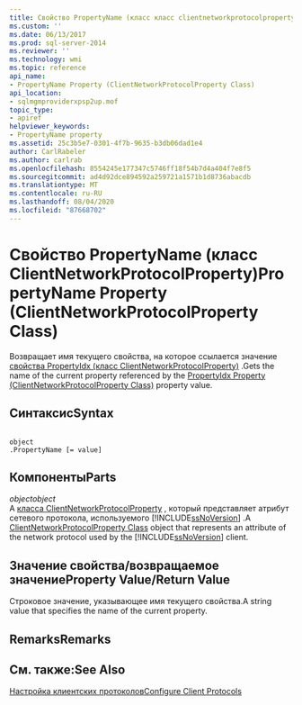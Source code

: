 ```yaml
---
title: Свойство PropertyName (класс класс clientnetworkprotocolproperty) | Документация Майкрософт
ms.custom: ''
ms.date: 06/13/2017
ms.prod: sql-server-2014
ms.reviewer: ''
ms.technology: wmi
ms.topic: reference
api_name:
- PropertyName Property (ClientNetworkProtocolProperty Class)
api_location:
- sqlmgmproviderxpsp2up.mof
topic_type:
- apiref
helpviewer_keywords:
- PropertyName property
ms.assetid: 25c3b5e7-0301-4f7b-9635-b3db06dad1e4
author: CarlRabeler
ms.author: carlrab
ms.openlocfilehash: 8554245e177347c5746ff18f54b7d4a404f7e8f5
ms.sourcegitcommit: ad4d92dce894592a259721a1571b1d8736abacdb
ms.translationtype: MT
ms.contentlocale: ru-RU
ms.lasthandoff: 08/04/2020
ms.locfileid: "87668702"
---
```

# <a name="propertyname-property-clientnetworkprotocolproperty-class"></a><span data-ttu-id="51140-102">Свойство PropertyName (класс ClientNetworkProtocolProperty)</span><span class="sxs-lookup"><span data-stu-id="51140-102">PropertyName Property (ClientNetworkProtocolProperty Class)</span></span>
  <span data-ttu-id="51140-103">Возвращает имя текущего свойства, на которое ссылается значение [свойства PropertyIdx (класс ClientNetworkProtocolProperty)](clientnetworkprotocolproperty-class.md) .</span><span class="sxs-lookup"><span data-stu-id="51140-103">Gets the name of the current property referenced by the [PropertyIdx Property (ClientNetworkProtocolProperty Class)](clientnetworkprotocolproperty-class.md) property value.</span></span>  
  
## <a name="syntax"></a><span data-ttu-id="51140-104">Синтаксис</span><span class="sxs-lookup"><span data-stu-id="51140-104">Syntax</span></span>  
  
```  
  
object  
.PropertyName [= value]  
```  
  
## <a name="parts"></a><span data-ttu-id="51140-105">Компоненты</span><span class="sxs-lookup"><span data-stu-id="51140-105">Parts</span></span>  
 <span data-ttu-id="51140-106">*object*</span><span class="sxs-lookup"><span data-stu-id="51140-106">*object*</span></span>  
 <span data-ttu-id="51140-107">A [класса ClientNetworkProtocolProperty](clientnetworkprotocolproperty-class.md) , который представляет атрибут сетевого протокола, используемого [!INCLUDE[ssNoVersion](../../../includes/ssnoversion-md.md)] .</span><span class="sxs-lookup"><span data-stu-id="51140-107">A [ClientNetworkProtocolProperty Class](clientnetworkprotocolproperty-class.md) object that represents an attribute of the network protocol used by the [!INCLUDE[ssNoVersion](../../../includes/ssnoversion-md.md)] client.</span></span>  
  
## <a name="property-valuereturn-value"></a><span data-ttu-id="51140-108">Значение свойства/возвращаемое значение</span><span class="sxs-lookup"><span data-stu-id="51140-108">Property Value/Return Value</span></span>  
 <span data-ttu-id="51140-109">Строковое значение, указывающее имя текущего свойства.</span><span class="sxs-lookup"><span data-stu-id="51140-109">A string value that specifies the name of the current property.</span></span>  
  
## <a name="remarks"></a><span data-ttu-id="51140-110">Remarks</span><span class="sxs-lookup"><span data-stu-id="51140-110">Remarks</span></span>  
  
## <a name="see-also"></a><span data-ttu-id="51140-111">См. также:</span><span class="sxs-lookup"><span data-stu-id="51140-111">See Also</span></span>  
 [<span data-ttu-id="51140-112">Настройка клиентских протоколов</span><span class="sxs-lookup"><span data-stu-id="51140-112">Configure Client Protocols</span></span>](../../../database-engine/configure-windows/configure-client-protocols.md)  
  
  
